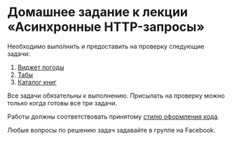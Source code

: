 # Домашнее задание к лекции «Асинхронные HTTP-запросы»

Необходимо выполнить и предоставить на проверку следующие задачи:

1. [Виджет погоды](./weather-widget/)
2. [Табы](./tabs/)
3. [Каталог книг](./books-catalog/)

Все задачи обязательны к выполнению. Присылать на проверку можно только когда готовы все три задачи.

Работы должны соответствовать принятому [стилю оформления кода](https://netology-university.bitbucket.io/codestyle/).

Любые вопросы по решению задач задавайте в группе на Facebook.
